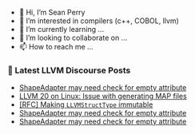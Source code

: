 - 👋 Hi, I’m Sean Perry
- 👀 I’m interested in compilers (c++, COBOL, llvm)
- 🌱 I’m currently learning ...
- 💞️ I’m looking to collaborate on ...
- 📫 How to reach me ...

<!---
s66perry/s66perry is a ✨ special ✨ repository because its `README.md` (this file) appears on your GitHub profile.
You can click the Preview link to take a look at your changes.
--->
### 📕 Latest LLVM Discourse Posts

<!-- DISCOURSE-LLVM:START -->
- [ShapeAdapter may need check for empty attribute](https://discourse.llvm.org/t/shapeadapter-may-need-check-for-empty-attribute/86109#post_3)
- [LLVM 20 on Linux: Issue with generating MAP files](https://discourse.llvm.org/t/llvm-20-on-linux-issue-with-generating-map-files/86110#post_1)
- [[RFC] Making `LLVMStructType` immutable](https://discourse.llvm.org/t/rfc-making-llvmstructtype-immutable/83115#post_15)
- [ShapeAdapter may need check for empty attribute](https://discourse.llvm.org/t/shapeadapter-may-need-check-for-empty-attribute/86109#post_2)
- [ShapeAdapter may need check for empty attribute](https://discourse.llvm.org/t/shapeadapter-may-need-check-for-empty-attribute/86109#post_1)
<!-- DISCOURSE-LLVM:END -->
